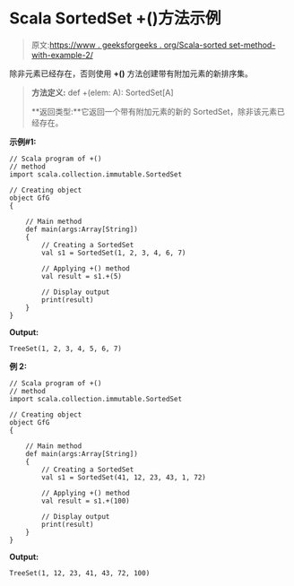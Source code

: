 # Scala SortedSet +()方法示例

> 原文:[https://www . geeksforgeeks . org/Scala-sorted set-method-with-example-2/](https://www.geeksforgeeks.org/scala-sortedset-method-with-example-2/)

除非元素已经存在，否则使用 **+()** 方法创建带有附加元素的新排序集。

> **方法定义:** def +(elem: A): SortedSet[A]
> 
> **返回类型:**它返回一个带有附加元素的新的 SortedSet，除非该元素已经存在。

**示例#1:**

```
// Scala program of +() 
// method 
import scala.collection.immutable.SortedSet 

// Creating object 
object GfG 
{ 

    // Main method 
    def main(args:Array[String]) 
    { 
        // Creating a SortedSet 
        val s1 = SortedSet(1, 2, 3, 4, 6, 7) 

        // Applying +() method 
        val result = s1.+(5)

        // Display output
        print(result)    
    } 
} 
```

**Output:**

```
TreeSet(1, 2, 3, 4, 5, 6, 7)

```

**例 2:**

```
// Scala program of +() 
// method 
import scala.collection.immutable.SortedSet 

// Creating object 
object GfG 
{ 

    // Main method 
    def main(args:Array[String]) 
    { 
        // Creating a SortedSet 
        val s1 = SortedSet(41, 12, 23, 43, 1, 72) 

        // Applying +() method 
        val result = s1.+(100)

        // Display output
        print(result)    
    } 
} 
```

**Output:**

```
TreeSet(1, 12, 23, 41, 43, 72, 100)

```